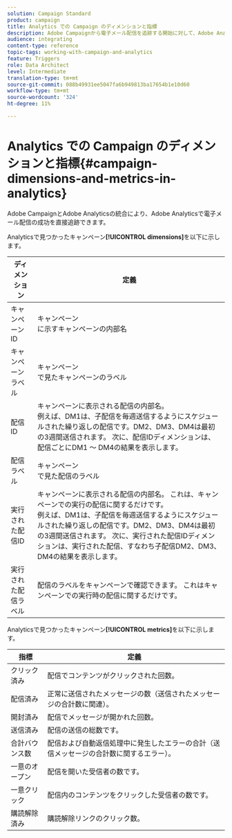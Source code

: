 ```yaml
---
solution: Campaign Standard
product: campaign
title: Analytics での Campaign のディメンションと指標
description: Adobe Campaignから電子メール配信を追跡する開始に対して、Adobe Analyticsで見られる様々なディメンションについて説明します。
audience: integrating
content-type: reference
topic-tags: working-with-campaign-and-analytics
feature: Triggers
role: Data Architect
level: Intermediate
translation-type: tm+mt
source-git-commit: 088b49931ee5047fa6b949813ba17654b1e10d60
workflow-type: tm+mt
source-wordcount: '324'
ht-degree: 11%

---
```



# Analytics での Campaign のディメンションと指標{#campaign-dimensions-and-metrics-in-analytics}

Adobe CampaignとAdobe Analyticsの統合により、Adobe Analyticsで電子メール配信の成功を直接追跡できます。

Analyticsで見つかったキャンペーン&#x200B;**[!UICONTROL dimensions]**&#x200B;を以下に示します。

<table> 
 <thead> 
  <tr> 
   <th> ディメンション<br /> </th> 
   <th> 定義<br /> </th> 
  </tr> 
 </thead> 
 <tbody> 
  <tr> 
   <td> キャンペーン ID<br /> </td> 
   <td> キャンペーン<br />に示すキャンペーンの内部名 </td> 
  </tr> 
  <tr> 
   <td> キャンペーンラベル<br /> </td> 
   <td> キャンペーン<br />で見たキャンペーンのラベル </td> 
  </tr> 
  <tr> 
   <td> 配信 ID<br /> </td> 
   <td> キャンペーンに表示される配信の内部名。<br /> 例えば、DM1は、子配信を毎週送信するようにスケジュールされた繰り返しの配信です。DM2、DM3、DM4は最初の3週間送信されます。 次に、配信IDディメンションは、配信ごとにDM1 ～ DM4の結果を表示します。<br /> </td> 
  </tr> 
  <tr> 
   <td> 配信ラベル<br /> </td> 
   <td> キャンペーン<br />で見た配信のラベル </td> 
  </tr> 
  <tr> 
   <td> 実行された配信ID<br /> </td> 
   <td> キャンペーンに表示される配信の内部名。 これは、キャンペーンでの実行の配信に関するだけです。<br /> 例えば、DM1は、子配信を毎週送信するようにスケジュールされた繰り返しの配信です。DM2、DM3、DM4は最初の3週間送信されます。 次に、実行された配信IDディメンションは、実行された配信、すなわち子配信DM2、DM3、DM4の結果を表示します。<br /> </td> 
  </tr> 
  <tr> 
   <td> 実行された配信ラベル<br /> </td> 
   <td> 配信のラベルをキャンペーンで確認できます。 これはキャンペーンでの実行時の配信に関するだけです。<br /> </td> 
  </tr> 
 </tbody> 
</table>

Analyticsで見つかったキャンペーン&#x200B;**[!UICONTROL metrics]**&#x200B;を以下に示します。

<table> 
 <thead> 
  <tr> 
   <th> 指標<br /> </th> 
   <th> 定義<br /> </th> 
  </tr> 
 </thead> 
 <tbody> 
  <tr> 
   <td> クリック済み<br /> </td> 
   <td> 配信でコンテンツがクリックされた回数。<br /> </td> 
  </tr> 
  <tr> 
   <td> 配信済み<br /> </td> 
   <td> 正常に送信されたメッセージの数（送信されたメッセージの合計数に関連）。<br /> </td> 
  </tr> 
  <tr> 
   <td> 開封済み<br /> </td> 
   <td> 配信でメッセージが開かれた回数。<br /> </td> 
  </tr> 
  <tr> 
   <td> 送信済み<br /> </td> 
   <td> 配信の送信の総数です。<br /> </td> 
  </tr> 
  <tr> 
   <td> 合計バウンス数<br /> </td> 
   <td> 配信および自動返信処理中に発生したエラーの合計（送信メッセージの合計数に関するエラー）。<br /> </td> 
  </tr> 
  <tr> 
   <td> 一意のオープン<br /> </td> 
   <td> 配信を開いた受信者の数です。<br /> </td> 
  </tr> 
  <tr> 
   <td> 一意クリック<br /> </td> 
   <td> 配信内のコンテンツをクリックした受信者の数です。<br /> </td> 
  </tr> 
  <tr> 
   <td> 購読解除済み<br /> </td> 
   <td> 購読解除リンクのクリック数。<br /> </td> 
  </tr> 
 </tbody> 
</table>


